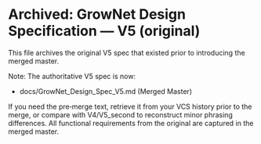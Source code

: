 # Archived: GrowNet Design Specification — V5 (original)

This file archives the original V5 spec that existed prior to introducing the merged master.

Note: The authoritative V5 spec is now:
- docs/GrowNet_Design_Spec_V5.md (Merged Master)

If you need the pre‑merge text, retrieve it from your VCS history prior to the merge, or compare with V4/V5_second to reconstruct minor phrasing differences. All functional requirements from the original are captured in the merged master.

